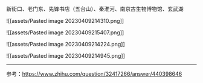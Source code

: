 新街口、老门东、先锋书店（五台山）、秦淮河、南京古生物博物馆、玄武湖


![[assets/Pasted image 20230409214310.png]]


![[assets/Pasted image 20230409215407.png]]


![[assets/Pasted image 20230409214224.png]]


![[assets/Pasted image 20230409214945.png]]

---

参考：https://www.zhihu.com/question/32417266/answer/440398646